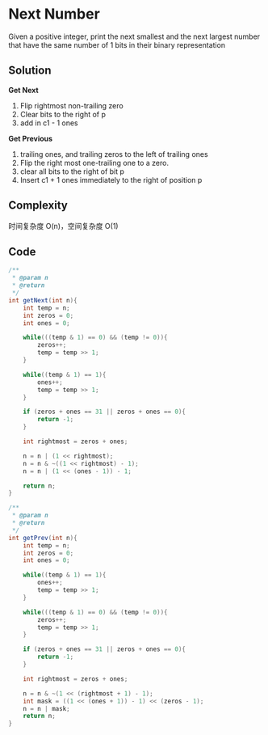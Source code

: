 # Next Number

Given a positive integer, print the next smallest and the next largest number that have the same number of 1 bits in their binary representation



## Solution

**Get Next**

 1. Flip rightmost non-trailing zero
 2. Clear bits to the right of p
 3. add in c1 - 1 ones

**Get Previous**

1. trailing ones, and trailing zeros to the left of trailing ones
2. Flip the right most one-trailing one to a zero.
3. clear all bits to the right of bit p
4. Insert c1 + 1 ones immediately to the right of position p

## Complexity

时间复杂度 O(n)，空间复杂度 O(1)

## Code

```java
/**
 * @param n
 * @return
 */
int getNext(int n){
    int temp = n;
    int zeros = 0;
    int ones = 0;

    while(((temp & 1) == 0) && (temp != 0)){
        zeros++;
        temp = temp >> 1;
    }

    while((temp & 1) == 1){
        ones++;
        temp = temp >> 1;
    }

    if (zeros + ones == 31 || zeros + ones == 0){
        return -1;
    }

    int rightmost = zeros + ones;

    n = n | (1 << rightmost);
    n = n & ~((1 << rightmost) - 1);
    n = n | (1 << (ones - 1)) - 1;

    return n;
}

/**
 * @param n
 * @return
 */
int getPrev(int n){
    int temp = n;
    int zeros = 0;
    int ones = 0;

    while((temp & 1) == 1){
        ones++;
        temp = temp >> 1;
    }

    while(((temp & 1) == 0) && (temp != 0)){
        zeros++;
        temp = temp >> 1;
    }

    if (zeros + ones == 31 || zeros + ones == 0){
        return -1;
    }

    int rightmost = zeros + ones;

    n = n & ~(1 << (rightmost + 1) - 1);
    int mask = ((1 << (ones + 1)) - 1) << (zeros - 1);
    n = n | mask;
    return n;
}
```

